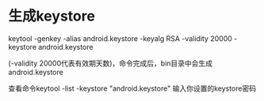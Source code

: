 # 生成keystore

keytool -genkey -alias android.keystore -keyalg RSA -validity 20000 -keystore android.keystore

(-validity 20000代表有效期天数)，命令完成后，bin目录中会生成android.keystore

查看命令keytool -list -keystore "android.keystore" 输入你设置的keystore密码